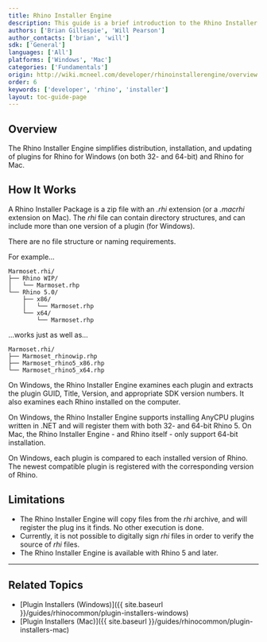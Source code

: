 ```yaml
---
title: Rhino Installer Engine
description: This guide is a brief introduction to the Rhino Installer Engine.
authors: ['Brian Gillespie', 'Will Pearson']
author_contacts: ['brian', 'will']
sdk: ['General']
languages: ['All']
platforms: ['Windows', 'Mac']
categories: ['Fundamentals']
origin: http://wiki.mcneel.com/developer/rhinoinstallerengine/overview
order: 6
keywords: ['developer', 'rhino', 'installer']
layout: toc-guide-page
---
```



## Overview

The Rhino Installer Engine simplifies distribution, installation, and updating of plugins for Rhino for Windows (on both 32- and 64-bit) and Rhino for Mac.

## How It Works

A Rhino Installer Package is a zip file with an *.rhi* extension (or a *.macrhi* extension on Mac).  The *rhi* file can contain directory structures, and can include more than one version of a plugin (for Windows).

There are no file structure or naming requirements.

For example...

    Marmoset.rhi/
    ├── Rhino WIP/
    │   └── Marmoset.rhp
    └── Rhino 5.0/
        ├── x86/
        │   └── Marmoset.rhp
        └── x64/
            └── Marmoset.rhp

...works just as well as...

    Marmoset.rhi/
    ├── Marmoset_rhinowip.rhp
    ├── Marmoset_rhino5_x86.rhp
    └── Marmoset_rhino5_x64.rhp

On Windows, the Rhino Installer Engine examines each plugin and extracts the plugin GUID, Title, Version, and appropriate SDK version numbers.  It also examines each Rhino installed on the computer.

On Windows, the Rhino Installer Engine supports installing AnyCPU plugins written in .NET and will register them with both 32- and 64-bit Rhino 5.  On Mac, the Rhino Installer Engine - and Rhino itself - only support 64-bit installation.

On Windows, each plugin is compared to each installed version of Rhino.  The newest compatible plugin is registered with the corresponding version of Rhino.

## Limitations

- The Rhino Installer Engine will copy files from the *rhi* archive, and will register the plug ins it finds. No other execution is done.
- Currently, it is not possible to digitally sign *rhi* files in order to verify the source of *rhi* files.
- The Rhino Installer Engine is available with Rhino 5 and later.

---

## Related Topics

- [Plugin Installers (Windows)]({{ site.baseurl }}/guides/rhinocommon/plugin-installers-windows)
- [Plugin Installers (Mac)]({{ site.baseurl }}/guides/rhinocommon/plugin-installers-mac)

